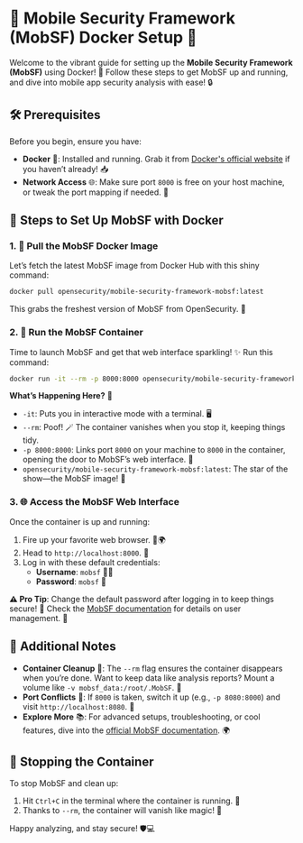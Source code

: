 # 🌟 Mobile Security Framework (MobSF) Docker Setup 🚀

Welcome to the vibrant guide for setting up the **Mobile Security Framework (MobSF)** using Docker! 🎉 Follow these steps to get MobSF up and running, and dive into mobile app security analysis with ease! 🔒

## 🛠️ Prerequisites
Before you begin, ensure you have:
- **Docker** 🐳: Installed and running. Grab it from [Docker's official website](https://www.docker.com/get-started) if you haven’t already! 📥
- **Network Access** 🌐: Make sure port `8000` is free on your host machine, or tweak the port mapping if needed. 🔌

## 🚀 Steps to Set Up MobSF with Docker

### 1. 🎯 Pull the MobSF Docker Image
Let’s fetch the latest MobSF image from Docker Hub with this shiny command:

```bash
docker pull opensecurity/mobile-security-framework-mobsf:latest
```

This grabs the freshest version of MobSF from OpenSecurity. 🌈

### 2. 🏃 Run the MobSF Container
Time to launch MobSF and get that web interface sparkling! ✨ Run this command:

```bash
docker run -it --rm -p 8000:8000 opensecurity/mobile-security-framework-mobsf:latest
```

**What’s Happening Here?** 🤔
- `-it`: Puts you in interactive mode with a terminal. 🖥️
- `--rm`: Poof! 🪄 The container vanishes when you stop it, keeping things tidy.
- `-p 8000:8000`: Links port `8000` on your machine to `8000` in the container, opening the door to MobSF’s web interface. 🚪
- `opensecurity/mobile-security-framework-mobsf:latest`: The star of the show—the MobSF image! 🌟

### 3. 🌐 Access the MobSF Web Interface
Once the container is up and running:
1. Fire up your favorite web browser. 🦊🌍
2. Head to `http://localhost:8000`. 🔗
3. Log in with these default credentials:
   - **Username**: `mobsf` 🧑‍💻
   - **Password**: `mobsf` 🔑

**⚠️ Pro Tip**: Change the default password after logging in to keep things secure! 🔐 Check the [MobSF documentation](https://mobsf.github.io/docs/) for details on user management. 📖

## 🎨 Additional Notes
- **Container Cleanup** 🧹: The `--rm` flag ensures the container disappears when you’re done. Want to keep data like analysis reports? Mount a volume like `-v mobsf_data:/root/.MobSF`. 📂
- **Port Conflicts** 🚨: If `8000` is taken, switch it up (e.g., `-p 8080:8000`) and visit `http://localhost:8080`. 🔄
- **Explore More** 📚: For advanced setups, troubleshooting, or cool features, dive into the [official MobSF documentation](https://mobsf.github.io/docs/). 🌍

## 🛑 Stopping the Container
To stop MobSF and clean up:
1. Hit `Ctrl+C` in the terminal where the container is running. 🛑
2. Thanks to `--rm`, the container will vanish like magic! 🎩

Happy analyzing, and stay secure! 🛡️💻

